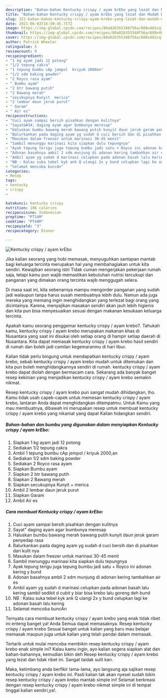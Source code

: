 ```yaml
---
description: "Bahan-bahan Kentucky crispy / ayam krEbo yang lezat dan Mudah Dibuat"
title: "Bahan-bahan Kentucky crispy / ayam krEbo yang lezat dan Mudah Dibuat"
slug: 321-bahan-bahan-kentucky-crispy-ayam-krebo-yang-lezat-dan-mudah-dibuat
date: 2021-06-03T16:50:45.757Z
image: https://img-global.cpcdn.com/recipes/80a026355348f56a/680x482cq70/kentucky-crispy-ayam-krebo-foto-resep-utama.jpg
thumbnail: https://img-global.cpcdn.com/recipes/80a026355348f56a/680x482cq70/kentucky-crispy-ayam-krebo-foto-resep-utama.jpg
cover: https://img-global.cpcdn.com/recipes/80a026355348f56a/680x482cq70/kentucky-crispy-ayam-krebo-foto-resep-utama.jpg
author: Patrick Wheeler
ratingvalue: 5
reviewcount: 9
recipeingredient:
- "1 kg ayam jadi 12 potong"
- "1/2 tepung cakra"
- "1 tepung bumbu cAp jempol  kriyuk 2000an"
- "1/2 sdm baking powder"
- "2 Royco rasa ayam"
- " Bumbu ayam"
- "2 btr bawang putih"
- "2 Bawang merah"
- "secukupnya Kunyit  merica"
- "2 lembar daun jeruk purut"
- " Garam"
- " Air es"
recipeinstructions:
- "Cuci ayam sampai bersih pisahkan dengan kulitnya"
- "Sayat&#34; daging ayam agar bumbunya meresap"
- "Haluskan bumbu bawang merah bawang putih kunyit daun jeruk garam penyedap rasa"
- "Balurkankan pada daging ayam yg sudah d cuci bersih dan di pisahkan dari kulit nya"
- "Masukan dalam freezer untuk marinasi 30-45 menit"
- "Sambil menunggu marinasi kita siapkan dulu tepungnya"
- "Ayak tepung terigu juga tepung bumbu jadi satu + Royco ini adonan kering y bund"
- "Adonan basahnya ambil 2 sdm munjung di adonan kering tambahkan air es"
- "Ambil ayam yg sudah d marinasi celupkan pada adonan basah lalu kering sambil sedikit d cubit y biar bisa krebo lalu goreng deh bund"
- "NB : Kalau suka tebel kyk ank Q ulangi 2x y bund celupkan lagi ke adonan basah lalu kering"
- "Selamat mencoba buncAn"
categories:
- Resep
tags:
- kentucky
- crispy
- 

katakunci: kentucky crispy  
nutrition: 186 calories
recipecuisine: Indonesian
preptime: "PT14M"
cooktime: "PT48M"
recipeyield: "3"
recipecategory: Dinner

---
```



![Kentucky crispy / ayam krEbo](https://img-global.cpcdn.com/recipes/80a026355348f56a/680x482cq70/kentucky-crispy-ayam-krebo-foto-resep-utama.jpg)

Jika kalian seorang yang hobi memasak, menyuguhkan santapan mantab bagi keluarga tercinta merupakan hal yang membahagiakan untuk kita sendiri. Kewajiban seorang istri Tidak cuman mengerjakan pekerjaan rumah saja, tetapi kamu pun wajib memastikan kebutuhan nutrisi tercukupi dan panganan yang dimakan orang tercinta wajib menggugah selera.

Di masa  saat ini, kita sebenarnya mampu mengorder panganan yang sudah jadi walaupun tanpa harus susah membuatnya lebih dulu. Namun ada juga mereka yang memang ingin menghidangkan yang terlezat bagi orang yang dicintainya. Karena, menyajikan masakan sendiri akan jauh lebih higienis dan kita pun bisa menyesuaikan sesuai dengan makanan kesukaan keluarga tercinta. 



Apakah kamu seorang penggemar kentucky crispy / ayam krebo?. Tahukah kamu, kentucky crispy / ayam krebo merupakan makanan khas di Nusantara yang saat ini disukai oleh setiap orang di hampir setiap daerah di Nusantara. Kita dapat memasak kentucky crispy / ayam krebo hasil sendiri di rumah dan boleh jadi camilan kegemaranmu di hari libur.

Kalian tidak perlu bingung untuk mendapatkan kentucky crispy / ayam krebo, sebab kentucky crispy / ayam krebo mudah untuk ditemukan dan kita pun boleh menghidangkannya sendiri di rumah. kentucky crispy / ayam krebo dapat diolah dengan bermacam cara. Sekarang ada banyak banget resep kekinian yang menjadikan kentucky crispy / ayam krebo semakin nikmat.

Resep kentucky crispy / ayam krebo pun sangat mudah dihidangkan, lho. Kamu tidak usah capek-capek untuk memesan kentucky crispy / ayam krebo, lantaran Anda dapat menghidangkan ditempatmu. Untuk Kamu yang mau membuatnya, dibawah ini merupakan resep untuk membuat kentucky crispy / ayam krebo yang nikamat yang dapat Kalian hidangkan sendiri.

<!--inarticleads1-->

##### Bahan-bahan dan bumbu yang digunakan dalam menyiapkan Kentucky crispy / ayam krEbo:

1. Siapkan 1 kg ayam jadi 12 potong
1. Sediakan 1/2 tepung cakra
1. Ambil 1 tepung bumbu cAp jempol / kriyuk 2000,an
1. Sediakan 1/2 sdm baking powder
1. Sediakan 2 Royco rasa ayam
1. Siapkan  Bumbu ayam
1. Siapkan 2 btr bawang putih
1. Siapkan 2 Bawang merah
1. Siapkan secukupnya Kunyit + merica
1. Ambil 2 lembar daun jeruk purut
1. Siapkan  Garam
1. Ambil  Air es




<!--inarticleads2-->

##### Cara membuat Kentucky crispy / ayam krEbo:

1. Cuci ayam sampai bersih pisahkan dengan kulitnya
1. Sayat&#34; daging ayam agar bumbunya meresap
1. Haluskan bumbu bawang merah bawang putih kunyit daun jeruk garam penyedap rasa
1. Balurkankan pada daging ayam yg sudah d cuci bersih dan di pisahkan dari kulit nya
1. Masukan dalam freezer untuk marinasi 30-45 menit
1. Sambil menunggu marinasi kita siapkan dulu tepungnya
1. Ayak tepung terigu juga tepung bumbu jadi satu + Royco ini adonan kering y bund
1. Adonan basahnya ambil 2 sdm munjung di adonan kering tambahkan air es
1. Ambil ayam yg sudah d marinasi celupkan pada adonan basah lalu kering sambil sedikit d cubit y biar bisa krebo lalu goreng deh bund
1. NB : Kalau suka tebel kyk ank Q ulangi 2x y bund celupkan lagi ke adonan basah lalu kering
1. Selamat mencoba buncAn




Ternyata cara membuat kentucky crispy / ayam krebo yang enak tidak ribet ini enteng banget ya! Anda Semua dapat memasaknya. Resep kentucky crispy / ayam krebo Sesuai banget untuk kalian yang baru mau belajar memasak maupun juga untuk kalian yang telah pandai dalam memasak.

Tertarik untuk mulai mencoba membikin resep kentucky crispy / ayam krebo enak simple ini? Kalau kamu ingin, ayo kalian segera siapkan alat dan bahan-bahannya, kemudian bikin deh Resep kentucky crispy / ayam krebo yang lezat dan tidak ribet ini. Sangat taidak sulit kan. 

Maka, ketimbang anda berfikir lama-lama, ayo langsung aja sajikan resep kentucky crispy / ayam krebo ini. Pasti kalian tak akan nyesel sudah bikin resep kentucky crispy / ayam krebo mantab simple ini! Selamat berkreasi dengan resep kentucky crispy / ayam krebo nikmat simple ini di tempat tinggal kalian sendiri,ya!.


